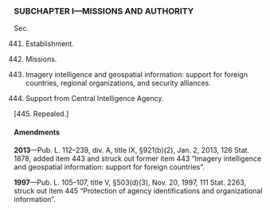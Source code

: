 ### SUBCHAPTER I—MISSIONS AND AUTHORITY ###

Sec.

441. Establishment.

442. Missions.

443. Imagery intelligence and geospatial information: support for foreign countries, regional organizations, and security alliances.

444. Support from Central Intelligence Agency.

[445. Repealed.]

#### Amendments ####

**2013**—Pub. L. 112–239, div. A, title IX, §921(b)(2), Jan. 2, 2013, 126 Stat. 1878, added item 443 and struck out former item 443 “Imagery intelligence and geospatial information: support for foreign countries”.

**1997**—Pub. L. 105–107, title V, §503(d)(3), Nov. 20, 1997, 111 Stat. 2263, struck out item 445 “Protection of agency identifications and organizational information”.